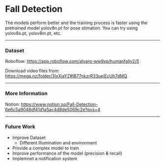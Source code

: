 # Fall Detection

The models perform better and the training process is faster using the pretrained model yolov8n.pt for pose stimation.
You can try using yolov8s.pt, yolov8m.pt, etc.


---

### Dataset
Roboflow: https://app.roboflow.com/alvaro-ww9xp/humanfallv2/5

Download video files from: https://mega.nz/folder/3IxXjaYZ#lB77nkzrR33ueiEcUh7dMQ

---

### More Information
Notion: https://www.notion.so/Fall-Detection-6e6c5a9048df41d1a5ac4d8de5069c2e?pvs=4

---

### Future Work

* Improve Dataset
    * Different Illumination and environment   
* Provide a complex model to train 
* Improve performance of the model (precision & recall)
* Implemnet a notification system
